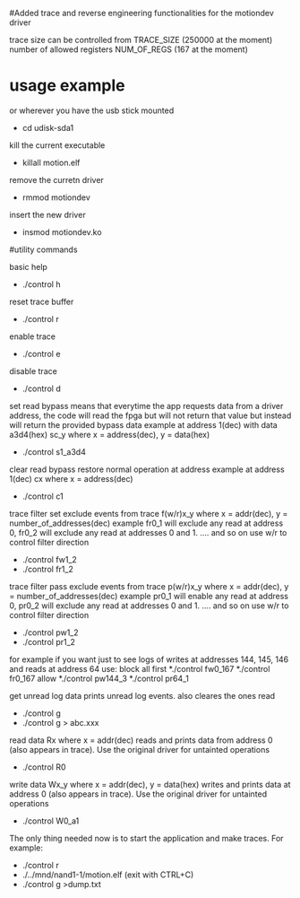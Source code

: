 #Added trace and reverse engineering functionalities for the motiondev driver

trace size can be controlled from TRACE_SIZE (250000 at the moment)
number of allowed registers NUM_OF_REGS (167 at the moment)

# usage example

or wherever you have the usb stick mounted
* cd udisk-sda1 

kill the current executable
* killall motion.elf 

remove the curretn driver
* rmmod motiondev 

insert the new driver
* insmod motiondev.ko

#utility commands

basic help
* ./control h

reset trace buffer 
* ./control r

enable trace 
* ./control e

disable trace
* ./control d

set read bypass
means that everytime the app requests data from a driver address,
the code will read the fpga but will not return that value but instead
will return the provided bypass data
example at address 1(dec) with data a3d4(hex)
sc_y where x = address(dec), y = data(hex)
* ./control s1_a3d4

clear read bypass
restore normal operation at address
example at address 1(dec)
cx where x = address(dec)
* ./control c1

trace filter set
exclude events from trace
f(w/r)x_y where x = addr(dec), y = number_of_addresses(dec)
example fr0_1 will exclude any read at address 0,
fr0_2 will exclude any read at addresses 0 and 1. .... and so on
use w/r to control filter direction
* ./control fw1_2
* ./control fr1_2

trace filter pass
exclude events from trace
p(w/r)x_y where x = addr(dec), y = number_of_addresses(dec)
example pr0_1 will enable any read at address 0,
pr0_2 will exclude any read at addresses 0 and 1. .... and so on
use w/r to control filter direction
* ./control pw1_2
* ./control pr1_2

for example if you want just to see logs of writes at addresses 144, 145, 146
and reads at address 64 use:
block all first
*./control fw0_167
*./control fr0_167
allow
*./control pw144_3
*./control pr64_1

get unread log data
prints unread log events. also cleares the ones read
* ./control g
* ./control g > abc.xxx

read data
Rx where x = addr(dec)
reads and prints data from address 0 (also appears in trace). 
Use the original driver for untainted operations
* ./control R0

write data
Wx_y where x = addr(dec), y = data(hex)
writes and prints data at address 0 (also appears in trace). 
Use the original driver for untainted operations
* ./control W0_a1

The only thing needed now is to start the application and make traces.
For example:
* ./control r
* ./../mnd/nand1-1/motion.elf (exit with CTRL+C)
* ./control g >dump.txt


